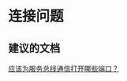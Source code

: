 <properties
    pageTitle="connectivity issues"
    description="连接问题"
    service="microsoft.servicebus"
    resource="namespaces"
    authors="aashu"
    displayOrder=""
    selfHelpType="generic"
    supportTopicIds="32421022"
    resourceTags=""
    productPesIds="13186"
    cloudEnvironments="public,BlackForest,Fairfax"
/>


# <a name="connectivity-issues"></a>连接问题

## <a name="recommended-documents"></a>**建议的文档**
[应该为服务总线通信打开哪些端口？](https://msdn.microsoft.com/library/mt723402.aspx)



<!--HONumber=Nov16_HO5-->


